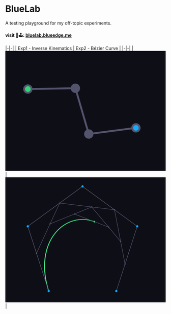 # BlueLab

A testing playground for my off-topic experiments.

#### visit 🎲🕹: [bluelab.blueedge.me](https://bluelab.blueedge.me)

|-|-|
| Exp1 - Inverse Kinematics | Exp2 - Bézier Curve |
|-|-|
| ![invkin](./public/img/invkin.png) | ![bezcrv](./public/img/bezcrv.png) |
